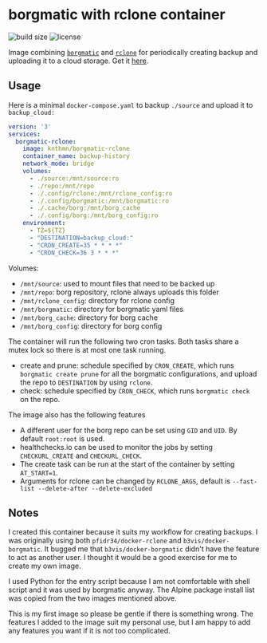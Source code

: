 # borgmatic with rclone container
![build size](https://img.shields.io/docker/image-size/knthmn/borgmatic-rclone)
![license](https://img.shields.io/github/license/knthmn/docker-borgmatic-rclone)


Image combining [`borgmatic`](https://torsion.org/borgmatic/) and [`rclone`](https://rclone.org/) for periodically creating backup and uploading it to a cloud storage. Get it [here](https://hub.docker.com/r/knthmn/borgmatic-rclone).

## Usage
Here is a minimal `docker-compose.yaml` to backup `./source` and upload it to `backup_cloud:`
```yaml
version: '3'
services:
  borgmatic-rclone:
    image: knthmn/borgmatic-rclone
    container_name: backup-history
    network_mode: bridge
    volumes:
      - ./source:/mnt/source:ro
      - ./repo:/mnt/repo
      - ./.config/rclone:/mnt/rclone_config:ro
      - ./.config/borgmatic:/mnt/borgmatic:ro
      - ./.cache/borg:/mnt/borg_cache
      - ./.config/borg:/mnt/borg_config:ro
    environment:
      - TZ=${TZ}
      - "DESTINATION=backup_cloud:"
      - "CRON_CREATE=35 * * * *"
      - "CRON_CHECK=36 3 * * *"
```


Volumes:
* `/mnt/source`: used to mount files that need to be backed up
* `/mnt/repo`: borg repository, rclone always uploads this folder
* `/mnt/rclone_config`: directory for rclone config
* `/mnt/borgmatic`: directory for borgmatic yaml files
* `/mnt/borg_cache`: directory for borg cache
* `/mnt/borg_config`: directory for borg config

The container will run the following two cron tasks. Both tasks share a mutex lock so there is at most one task running.
* create and prune: schedule specified by `CRON_CREATE`, which runs `borgmatic create prune` for all the borgmatic configurations, and upload the repo to `DESTINATION` by using `rclone`. 
* check: schedule specified by `CRON_CHECK`, which runs `borgmatic check` on the repo.


The image also has the following features
* A different user for the borg repo can be set using `GID` and `UID`. By default `root:root` is used.
* healthchecks.io can be used to monitor the jobs by setting `CHECKURL_CREATE` and `CHECKURL_CHECK`. 
* The create task can be run at the start of the container by setting `AT_START=1`.
* Arguments for rclone can be changed by `RCLONE_ARGS`, default is `--fast-list --delete-after --delete-excluded`

## Notes
I created this container because it suits my workflow for creating backups. I was originally using both `pfidr34/docker-rclone` and `b3vis/docker-borgmatic`. It bugged me that `b3vis/docker-borgmatic` didn't have the feature to act as another user. I thought it would be a good exercise for me to create my own image.

I used Python for the entry script because I am not comfortable with shell script and it was used by borgmatic anyway. The Alpine package install list was copied from the two images mentioned above.

This is my first image so please be gentle if there is something wrong. The features I added to the image suit my personal use, but I am happy to add any features you want if it is not too complicated.
